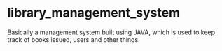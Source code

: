 # library_management_system
Basically a management system built using JAVA, which is used to keep track of books issued, users and other things.
